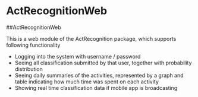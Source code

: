 ActRecognitionWeb
=================

##ActRecognitionWeb

This is a web module of the ActRecognition package, which supports following functionality

* Logging into the system with username / password
* Seeing all classification submitted by that user, together with probability distribution
* Seeing daily summaries of the activities, represented by a graph and table indicating how much time was spent on each activity
* Showing real time classification data if mobile app is broadcasting
